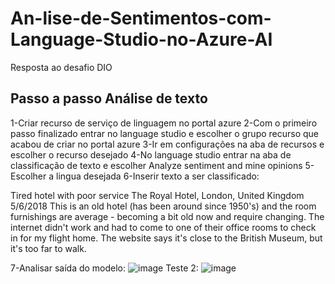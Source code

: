 # An-lise-de-Sentimentos-com-Language-Studio-no-Azure-AI
Resposta ao desafio DIO
## Passo a passo Análise de texto
1-Criar recurso de serviço de linguagem no portal azure
2-Com o primeiro passo finalizado entrar no language studio e escolher o grupo recurso que acabou de criar no portal azure
3-Ir em configurações na aba de recursos e escolher o recurso desejado
4-No language studio entrar na aba de classificação de texto e escolher Analyze sentiment and mine opinions
5-Escolher a lingua desejada
6-Inserir texto a ser classificado:

Tired hotel with poor service
 The Royal Hotel, London, United Kingdom
 5/6/2018
 This is an old hotel (has been around since 1950's) and the room furnishings are average - becoming a bit old now and require changing. The internet didn't work and had to come to one of their office rooms to check in for my flight home. The website says it's close to the British Museum, but it's too far to walk.

7-Analisar saída do modelo:
![image](https://github.com/leosi123/An-lise-de-Sentimentos-com-Language-Studio-no-Azure-AI/assets/84747989/f5c4337d-5e8a-4767-9530-70ff35f11328)
Teste 2:
![image](https://github.com/leosi123/An-lise-de-Sentimentos-com-Language-Studio-no-Azure-AI/assets/84747989/8c7eccc6-b8de-4e09-9ff3-7531fa36bfa9)

